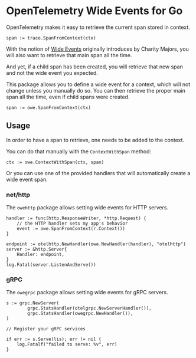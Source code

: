 # OpenTelemetry Wide Events for Go

OpenTelemetry makes it easy to retrieve the current span stored in context.

```golang
span := trace.SpanFromContext(ctx)
```

With the notion of [Wide
Events](https://isburmistrov.substack.com/p/all-you-need-is-wide-events-not-metrics)
originally introduces by Charity Majors, you will also want to retrieve that
main span all the time.

And yet, if a child span has been created, you will retrieve that new span and
not the wide event you expected.

This package allows you to define a wide event for a context, which will not
change unless you manually do so. You can then retrieve the proper main span
all the time, even if child spans were created.

```golang
span := owe.SpanFromContext(ctx)
```

## Usage

In order to have a span to retrieve, one needs to be added to the context.

You can do that manually with the `ContextWithSpan` method:

```golang
ctx := owe.ContextWithSpan(ctx, span)
```

Or you can use one of the provided handlers that will automatically create a
wide event span.

### net/http

The `owehttp` package allows setting wide events for HTTP servers.

```golang
handler := func(http.ResponseWriter, *http.Request) {
	// the HTTP handler sets my app's behavior
	event := owe.SpanFromContext(r.Context())
}

endpoint := otelhttp.NewHandler(owe.NewHandler(handler), "otelhttp")
server := &http.Server{
	Handler: endpoint,
}
log.Fatal(server.ListenAndServe())
```

### gRPC

The `owegrpc` package allows setting wide events for gRPC servers.

```golang
s := grpc.NewServer(
		grpc.StatsHandler(otelgrpc.NewServerHandler()),
		grpc.StatsHandler(owegrpc.NewHandler()),
)

// Register your gRPC services

if err := s.Serve(lis); err != nil {
	log.Fatalf("failed to serve: %v", err)
}
```
